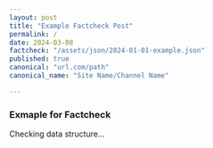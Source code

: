 ```yaml
---
layout: post
title: "Example Factcheck Post"
permalink: /
date: 2024-03-08
factcheck: "/assets/json/2024-01-01-example.json"
published: true
canonical: "url.com/path"
canonical_name: "Site Name/Channel Name"

---
```

### Exmaple for Factcheck 
Checking data structure... 
